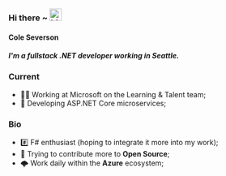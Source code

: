 ### Hi there ~ <img src="https://user-images.githubusercontent.com/1303154/88677602-1635ba80-d120-11ea-84d8-d263ba5fc3c0.gif" width="24px" alt="hi">

#### Cole Severson

##### I'm a fullstack .NET developer working in Seattle.

### Current
- 🧑‍💼 Working at Microsoft on the Learning & Talent team;
- 🐍 Developing ASP.NET Core microservices;

### Bio
- #️⃣ F# enthusiast (hoping to integrate it more into my work);
- 🌱 Trying to contribute more to **Open Source**;
- 🌩️ Work daily within the **Azure** ecosystem; 

